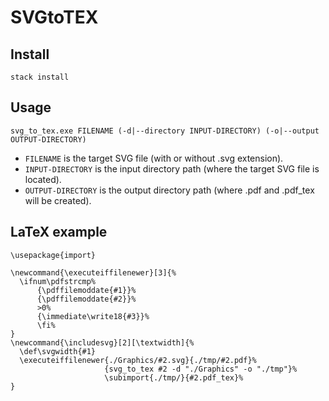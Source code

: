 # SVGtoTEX

## Install

`stack install`

## Usage

```
svg_to_tex.exe FILENAME (-d|--directory INPUT-DIRECTORY) (-o|--output OUTPUT-DIRECTORY)
```

- `FILENAME` is the target SVG file (with or without .svg extension).
- `INPUT-DIRECTORY` is the input directory path (where the target SVG file is located).
- `OUTPUT-DIRECTORY` is the output directory path (where .pdf and .pdf_tex will be created).

## LaTeX example

```
\usepackage{import}

\newcommand{\executeiffilenewer}[3]{%
  \ifnum\pdfstrcmp%
      {\pdffilemoddate{#1}}%
      {\pdffilemoddate{#2}}%
      >0%
      {\immediate\write18{#3}}%
      \fi%
}
\newcommand{\includesvg}[2][\textwidth]{%
  \def\svgwidth{#1}
  \executeiffilenewer{./Graphics/#2.svg}{./tmp/#2.pdf}%
                     {svg_to_tex #2 -d "./Graphics" -o "./tmp"}%
                     \subimport{./tmp/}{#2.pdf_tex}%
}
```